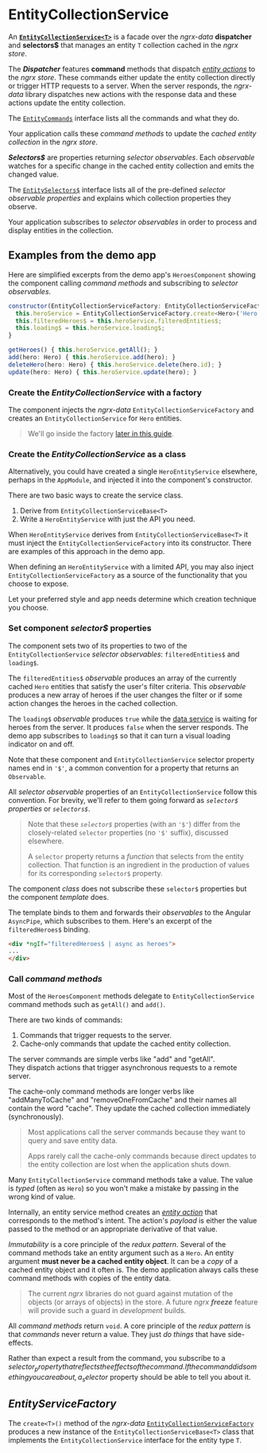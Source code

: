 # EntityCollectionService

An **[`EntityCollectionService<T>`](../lib/src/entity-services/entity-collection-service.ts)**
is a facade over the _ngrx-data_ **dispatcher** and **selectors$** that manages an entity `T` collection cached in the _ngrx store_.

The **_Dispatcher_** features **command** methods that dispatch [_entity actions_](entity-actions.md) to the _ngrx store_.
These commands either update the entity collection directly or trigger HTTP requests to a server. When the server responds, the _ngrx-data_ library dispatches new actions with the response data and these actions update the entity collection.

The [`EntityCommands`](../lib/src/dispatchers/entity-commands.ts) interface lists all the commands and what they do.

Your application calls these _command methods_ to update
the _cached entity collection_ in the _ngrx store_.

**_Selectors$_** are properties returning _selector observables_.
Each _observable_ watches for a specific change in the cached entity collection and emits the changed value.

The [`EntitySelectors$`](../lib/src/selectors/entity-selectors$.ts) interface
lists all of the pre-defined _selector observable properties_ and
explains which collection properties they observe.

Your application subscribes to _selector observables_
in order to process and display entities in the collection.

## Examples from the demo app

Here are simplified excerpts from the demo app's `HeroesComponent` showing the component calling _command methods_ and subscribing to _selector observables_.

```javascript
constructor(EntityCollectionServiceFactory: EntityCollectionServiceFactory) {
  this.heroService = EntityCollectionServiceFactory.create<Hero>('Hero');
  this.filteredHeroes$ = this.heroService.filteredEntities$;
  this.loading$ = this.heroService.loading$;
}

getHeroes() { this.heroService.getAll(); }
add(hero: Hero) { this.heroService.add(hero); }
deleteHero(hero: Hero) { this.heroService.delete(hero.id); }
update(hero: Hero) { this.heroService.update(hero); }
```

### Create the _EntityCollectionService_ with a factory

The component injects the _ngrx-data_ `EntityCollectionServiceFactory` and
creates an `EntityCollectionService` for `Hero` entities.

> We'll go inside the factory [later in this guide](#entity-collection-service-factory).

### Create the _EntityCollectionService_ as a class

Alternatively, you could have created a single `HeroEntityService` elsewhere, perhaps in the `AppModule`, and injected it into the component's constructor.

There are two basic ways to create the service class.

1.  Derive from `EntityCollectionServiceBase<T>`
1.  Write a `HeroEntityService` with just the API you need.

When `HeroEntityService` derives from `EntityCollectionServiceBase<T>` it must inject the `EntityCollectionServiceFactory` into its constructor.
There are examples of this approach in the demo app.

When defining an `HeroEntityService` with a limited API,
you may also inject `EntityCollectionServiceFactory` as a source of the
functionality that you choose to expose.

Let your preferred style and app needs determine which creation technique you choose.

### Set component _selector$_ properties

The component sets two of its properties to two of the `EntityCollectionService` _selector observables_: `filteredEntities$` and `loading$`.

The `filteredEntities$` _observable_ produces an array of the currently cached `Hero` entities that satisfy the user's filter criteria.
This _observable_ produces a new array of heroes if the user
changes the filter or if some action changes the heroes in the cached collection.

The `loading$` _observable_ produces `true` while the
[data service](entity-dataservice.md) is waiting for heroes from the server.
It produces `false` when the server responds.
The demo app subscribes to `loading$` so that it can turn a visual loading indicator on and off.

Note that these component and `EntityCollectionService` selector property names end in `'$'`, a common convention for a property that returns an `Observable`.

All _selector observable_ properties of an `EntityCollectionService` follow this convention.
For brevity, we'll refer to them going forward as _`selector$` properties_ or _`selectors$`_.

> Note that these _`selector$`_ properties (with an `'$'`) differ from the closely-related `selector` properties (no `'$'` suffix),
> discussed elsewhere.
>
> A `selector` property returns a _function_ that selects from the entity collection.
> That function is an ingredient in the production of values for its corresponding `selector$` property.

The component _class_ does not subscribe these `selector$` properties but the component _template_ does.

The template binds to them and forwards their _observables_ to the Angular `AsyncPipe`, which subscribes to them.
Here's an excerpt of the `filteredHeroes$` binding.

```html
<div *ngIf="filteredHeroes$ | async as heroes">
...
</div>
```

### Call _command methods_

Most of the `HeroesComponent` methods delegate to `EntityCollectionService` command methods such as `getAll()` and `add()`.

There are two kinds of commands:

1.  Commands that trigger requests to the server.
1.  Cache-only commands that update the cached entity collection.

The server commands are simple verbs like "add" and "getAll".  
They dispatch actions that trigger asynchronous requests to a remote server.

The cache-only command methods are longer verbs like "addManyToCache" and "removeOneFromCache"
and their names all contain the word "cache".
They update the cached collection immediately (synchronously).

> Most applications call the server commands because they want to query and save entity data.
>
> Apps rarely call the cache-only commands because direct updates to the entity collection
> are lost when the application shuts down.

Many `EntityCollectionService` command methods take a value.
The value is _typed_ (often as `Hero`) so you won't make a mistake by passing in the wrong kind of value.

Internally, an entity service method creates an
[_entity action_](entity-actions.md) that corresponds to the method's intent. The action's _payload_ is either the value passed to the method or an appropriate derivative of that value.

_Immutability_ is a core principle of the _redux pattern_.
Several of the command methods take an entity argument such as a `Hero`.
An entity argument **must never be a cached entity object**.
It can be a _copy_ of a cached entity object and it often is.
The demo application always calls these command methods with copies of the entity data.

> The current _ngrx_ libraries do not guard against mutation of the objects (or arrays of objects) in the store.
> A future _ngrx_ **_freeze_** feature will provide such a guard in _development_ builds.

All _command methods_ return `void`.
A core principle of the _redux pattern_ is that _commands_ never return a value. They just _do things_ that have side-effects.

Rather than expect a result from the command,
you subscribe to a _selector$_ property that reflects
the effects of the command. If the command did something you care about, a _selector$_ property should be able to tell you about it.

<a id="entity-collection-service-factory"></a>

## _EntityServiceFactory_

The `create<T>()` method of the _ngrx-data_ [`EntityCollectionServiceFactory`](../lib/src/entity-services/entity-services.ts) produces a new instance of the `EntityCollectionServiceBase<T>` class that implements the `EntityCollectionService` interface for the entity type `T`.
